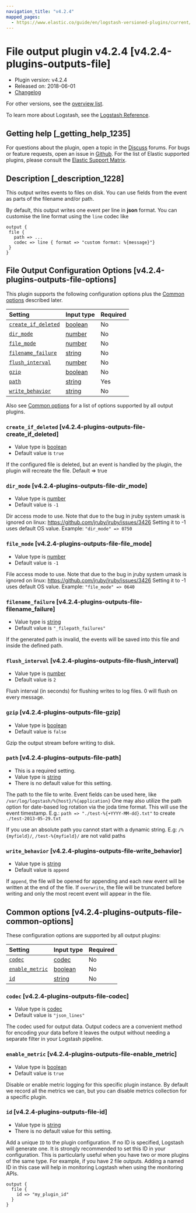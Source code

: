 ```yaml
---
navigation_title: "v4.2.4"
mapped_pages:
  - https://www.elastic.co/guide/en/logstash-versioned-plugins/current/v4.2.4-plugins-outputs-file.html
---
```


# File output plugin v4.2.4 [v4.2.4-plugins-outputs-file]

* Plugin version: v4.2.4
* Released on: 2018-06-01
* [Changelog](https://github.com/logstash-plugins/logstash-output-file/blob/v4.2.4/CHANGELOG.md)

For other versions, see the [overview list](output-file-index.md).

To learn more about Logstash, see the [Logstash Reference](https://www.elastic.co/guide/en/logstash/current/index.html).

## Getting help [_getting_help_1235]

For questions about the plugin, open a topic in the [Discuss](http://discuss.elastic.co) forums. For bugs or feature requests, open an issue in [Github](https://github.com/logstash-plugins/logstash-output-file). For the list of Elastic supported plugins, please consult the [Elastic Support Matrix](https://www.elastic.co/support/matrix#matrix_logstash_plugins).

## Description [_description_1228]

This output writes events to files on disk. You can use fields from the event as parts of the filename and/or path.

By default, this output writes one event per line in **json** format. You can customise the line format using the `line` codec like

```
output {
 file {
   path => ...
   codec => line { format => "custom format: %{message}"}
 }
}
```

## File Output Configuration Options [v4.2.4-plugins-outputs-file-options]

This plugin supports the following configuration options plus the [Common options](v4-2-4-plugins-outputs-file.md#v4.2.4-plugins-outputs-file-common-options) described later.

| Setting | Input type | Required |
| :- | :- | :- |
| [`create_if_deleted`](v4-2-4-plugins-outputs-file.md#v4.2.4-plugins-outputs-file-create_if_deleted) | [boolean](/lsr/value-types.md#boolean) | No |
| [`dir_mode`](v4-2-4-plugins-outputs-file.md#v4.2.4-plugins-outputs-file-dir_mode) | [number](/lsr/value-types.md#number) | No |
| [`file_mode`](v4-2-4-plugins-outputs-file.md#v4.2.4-plugins-outputs-file-file_mode) | [number](/lsr/value-types.md#number) | No |
| [`filename_failure`](v4-2-4-plugins-outputs-file.md#v4.2.4-plugins-outputs-file-filename_failure) | [string](/lsr/value-types.md#string) | No |
| [`flush_interval`](v4-2-4-plugins-outputs-file.md#v4.2.4-plugins-outputs-file-flush_interval) | [number](/lsr/value-types.md#number) | No |
| [`gzip`](v4-2-4-plugins-outputs-file.md#v4.2.4-plugins-outputs-file-gzip) | [boolean](/lsr/value-types.md#boolean) | No |
| [`path`](v4-2-4-plugins-outputs-file.md#v4.2.4-plugins-outputs-file-path) | [string](/lsr/value-types.md#string) | Yes |
| [`write_behavior`](v4-2-4-plugins-outputs-file.md#v4.2.4-plugins-outputs-file-write_behavior) | [string](/lsr/value-types.md#string) | No |

Also see [Common options](v4-2-4-plugins-outputs-file.md#v4.2.4-plugins-outputs-file-common-options) for a list of options supported by all output plugins.

### `create_if_deleted` [v4.2.4-plugins-outputs-file-create_if_deleted]

* Value type is [boolean](/lsr/value-types.md#boolean)
* Default value is `true`

If the configured file is deleted, but an event is handled by the plugin, the plugin will recreate the file. Default ⇒ true

### `dir_mode` [v4.2.4-plugins-outputs-file-dir_mode]

* Value type is [number](/lsr/value-types.md#number)
* Default value is `-1`

Dir access mode to use. Note that due to the bug in jruby system umask is ignored on linux: <https://github.com/jruby/jruby/issues/3426> Setting it to -1 uses default OS value. Example: `"dir_mode" => 0750`

### `file_mode` [v4.2.4-plugins-outputs-file-file_mode]

* Value type is [number](/lsr/value-types.md#number)
* Default value is `-1`

File access mode to use. Note that due to the bug in jruby system umask is ignored on linux: <https://github.com/jruby/jruby/issues/3426> Setting it to -1 uses default OS value. Example: `"file_mode" => 0640`

### `filename_failure` [v4.2.4-plugins-outputs-file-filename_failure]

* Value type is [string](/lsr/value-types.md#string)
* Default value is `"_filepath_failures"`

If the generated path is invalid, the events will be saved into this file and inside the defined path.

### `flush_interval` [v4.2.4-plugins-outputs-file-flush_interval]

* Value type is [number](/lsr/value-types.md#number)
* Default value is `2`

Flush interval (in seconds) for flushing writes to log files. 0 will flush on every message.

### `gzip` [v4.2.4-plugins-outputs-file-gzip]

* Value type is [boolean](/lsr/value-types.md#boolean)
* Default value is `false`

Gzip the output stream before writing to disk.

### `path` [v4.2.4-plugins-outputs-file-path]

* This is a required setting.
* Value type is [string](/lsr/value-types.md#string)
* There is no default value for this setting.

The path to the file to write. Event fields can be used here, like `/var/log/logstash/%{host}/%{application}` One may also utilize the path option for date-based log rotation via the joda time format. This will use the event timestamp. E.g.: `path => "./test-%{+YYYY-MM-dd}.txt"` to create `./test-2013-05-29.txt`

If you use an absolute path you cannot start with a dynamic string. E.g: `/%{myfield}/`, `/test-%{myfield}/` are not valid paths

### `write_behavior` [v4.2.4-plugins-outputs-file-write_behavior]

* Value type is [string](/lsr/value-types.md#string)
* Default value is `append`

If `append`, the file will be opened for appending and each new event will be written at the end of the file. If `overwrite`, the file will be truncated before writing and only the most recent event will appear in the file.

## Common options [v4.2.4-plugins-outputs-file-common-options]

These configuration options are supported by all output plugins:

| Setting | Input type | Required |
| :- | :- | :- |
| [`codec`](v4-2-4-plugins-outputs-file.md#v4.2.4-plugins-outputs-file-codec) | [codec](/lsr/value-types.md#codec) | No |
| [`enable_metric`](v4-2-4-plugins-outputs-file.md#v4.2.4-plugins-outputs-file-enable_metric) | [boolean](/lsr/value-types.md#boolean) | No |
| [`id`](v4-2-4-plugins-outputs-file.md#v4.2.4-plugins-outputs-file-id) | [string](/lsr/value-types.md#string) | No |

### `codec` [v4.2.4-plugins-outputs-file-codec]

* Value type is [codec](/lsr/value-types.md#codec)
* Default value is `"json_lines"`

The codec used for output data. Output codecs are a convenient method for encoding your data before it leaves the output without needing a separate filter in your Logstash pipeline.

### `enable_metric` [v4.2.4-plugins-outputs-file-enable_metric]

* Value type is [boolean](/lsr/value-types.md#boolean)
* Default value is `true`

Disable or enable metric logging for this specific plugin instance. By default we record all the metrics we can, but you can disable metrics collection for a specific plugin.

### `id` [v4.2.4-plugins-outputs-file-id]

* Value type is [string](/lsr/value-types.md#string)
* There is no default value for this setting.

Add a unique `ID` to the plugin configuration. If no ID is specified, Logstash will generate one. It is strongly recommended to set this ID in your configuration. This is particularly useful when you have two or more plugins of the same type. For example, if you have 2 file outputs. Adding a named ID in this case will help in monitoring Logstash when using the monitoring APIs.

```
output {
  file {
    id => "my_plugin_id"
  }
}
```
